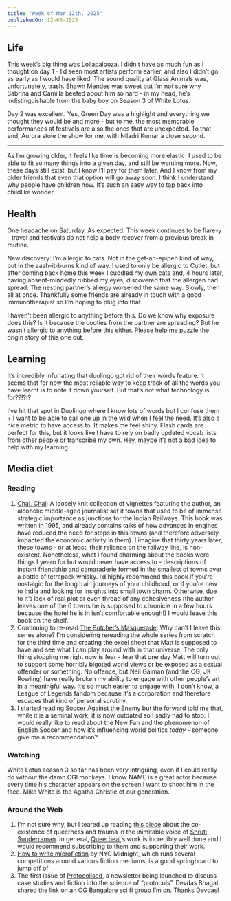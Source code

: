 ```yaml
---
title: "Week of Mar 12th, 2025"
publishedOn: 12-03-2025
---
```


## Life

This week’s big thing was Lollapalooza. I didn’t have as much fun as I thought on day 1 - I’d seen most artists perform earlier, and also I didn’t go as early as I would have liked. The sound quality at Glass Animals was, unfortunately, trash. Shawn Mendes was sweet but I’m not sure why Sabrina and Camilla beefed about him so hard - in my head, he’s indistinguishable from the baby boy on Season 3 of White Lotus.

Day 2 was excellent. Yes, Green Day was a highlight and everything we thought they would be and more - but to me, the most memorable performances at festivals are also the ones that are unexpected. To that end, Aurora stole the show for me, with Niladri Kumar a close second.

---

As I’m growing older, it feels like time is becoming more elastic. I used to be able to fit so many things into a given day, and still be wanting more. Now, these days still exist, but I know I’ll pay for them later. And I know from my older friends that even that option will go away soon. I think I understand why people have children now. It’s such an easy way to tap back into childlike wonder.

## Health

One headache on Saturday. As expected. This week continues to be flare-y - travel and festivals do not help a body recover from a previous break in routine.

New discovery: I’m allergic to cats. Not in the get-an-epipen kind of way, but in the aaah-it-burns kind of way. I used to only be allergic to Cutlet, but after coming back home this week I cuddled my own cats and, 4 hours later, having absent-mindedly rubbed my eyes, discovered that the allergen had spread. The nesting partner’s allergy worsened the same way. Slowly, then all at once. Thankfully some friends are already in touch with a good immunotherapist so I’m hoping to plug into that.

I haven’t been allergic to anything before this. Do we know why exposure does this? Is it because the cooties from the partner are spreading? But he wasn’t allergic to anything before this either. Please help me puzzle the origin story of this one out.

## Learning

It’s incredibly infuriating that duolingo got rid of their words feature. It seems that for now the most reliable way to keep track of all the words you have learnt is to note it down yourself. But that’s not what technology is for??!?!?

I’ve hit that spot in Duolingo where I know lots of words but I confuse them + I want to be able to call one up in the wild when I feel the need. It’s also a nice metric to have access to. It makes me feel shiny. Flash cards are perfect for this, but it looks like I have to rely on badly updated vocab lists from other people or transcribe my own. Hey, maybe it’s not a bad idea to help with my learning.

## Media diet

### Reading

1. [Chai, Chai](https://www.goodreads.com/book/show/7138803-chai-chai): A loosely knit collection of vignettes featuring the author, an alcoholic middle-aged journalist set it towns that used to be of immense strategic importance as junctions for the Indian Railways. This book was written in 1995, and already contains talks of how advances in engines have reduced the need for stops in this towns (and therefore adversely impacted the economic activity in them). I imagine that thirty years later, these towns - or at least, their reliance on the railway line, is non-existent. Nonetheless, what I found charming about the books were things I yearn for but would never have access to - descriptions of instant friendship and camaraderie formed in the smallest of towns over a bottle of tetrapack whisky. I’d highly recommend this book if you’re nostalgic for the long train journeys of your childhood, or if you’re new to India and looking for insights into small town charm. Otherwise, due to it’s lack of real plot or even thread of any cohesiveness (the author leaves one of the 6 towns he is supposed to chronicle in a few hours because the hotel he is in isn’t comfortable enough!) I would leave this book on the shelf.
2. Continuing to re-read [The Butcher’s Masquerade](https://www.goodreads.com/book/show/60233239-the-butcher-s-masquerade): Why can’t I leave this series alone? I’m considering rereading the whole series from scratch for the third time and creating the excel sheet that Matt is supposed to have and see what I can play around with in that universe. The only thing stopping me right now is fear - fear that one day Matt will turn out to support some horribly bigoted world views or be exposed as a sexual offender or something. No offence, but Neil Gaiman (and the OG, JK Rowling) have really broken my ability to engage with other people’s art in a meaningful way. It’s so much easier to engage with, I don’t know, a League of Legends fandom because it’s a corporation and therefore escapes that kind of personal scrutiny.
3. I started reading [Soccer Against the Enemy](https://www.goodreads.com/book/show/101905.Soccer_Against_the_Enemy) but the forward told me that, while it is a seminal work, it is now outdated so I sadly had to stop. I would really like to read about the New Fan and the phenomenon of English Soccer and how it’s influencing world politics _today_ - someone give me a recommendation?

### Watching

White Lotus season 3 so far has been very intriguing, even if I could really do without the damn CGI monkeys. I know NAME is a great actor because every time his character appears on the screen I want to shoot him in the face. Mike White is the Agatha Christie of our generation.

### Around the Web

1. I’m not sure why, but I teared up reading [this piece](https://www.queerbeat.org/stories/can-you-be-queer-and-not-traumatised) about the co-existence of queerness and trauma in the inimitable voice of [Shruti Sunderraman](https://www.shrutisunderraman.com/). In general, [Queerbeat](https://www.queerbeat.org/)’s work is incredibly well done and I would recommend subscribing to them and supporting their work.
2. [How to write microfiction](https://www.nycmidnight.com/howtowritemicrofiction) by NYC Midnight, which runs several competitions around various fiction mediums, is a good springboard to jump off of
3. The first issue of [Protocolised](https://protocolized.summerofprotocols.com/p/strange-new-rules), a newsletter being launched to discuss case studies and fiction into the science of “protocols”. Devdas Bhagat shared the link on an OG Bangalore sci fi group I’m on. Thanks Devdas!
